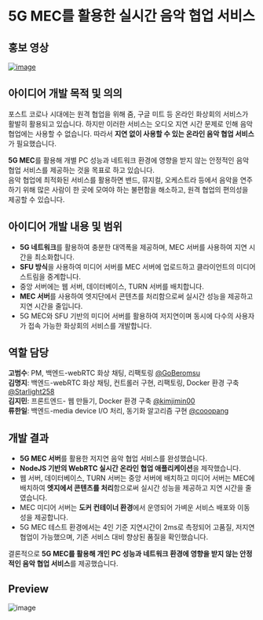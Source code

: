 # 5G MEC를 활용한 실시간 음악 협업 서비스
## 홍보 영상
[![image](https://user-images.githubusercontent.com/37897508/224617559-bf8693c0-44e6-485c-95f3-c0d066c370c3.png)](https://youtu.be/YgTgkBeZmn4)
## 아이디어 개발 목적 및 의의
포스트 코로나 시대에는 원격 협업을 위해 줌, 구글 미트 등 온라인 화상회의 서비스가 활발히 활용되고 있습니다. 
하지만 이러한 서비스는 오디오 지연 시간 문제로 인해 음악 협업에는 사용할 수 없습니다.
따라서 **지연 없이 사용할 수 있는 온라인 음악 협업 서비스**가 필요했습니다.

**5G MEC**를 활용해 개별 PC 성능과 네트워크 환경에 영향을 받지 않는 안정적인 음악 협업 서비스를 제공하는 것을 목표로 하고 있습니다.  
음악 협업에 최적화된 서비스를 활용하면 밴드, 뮤지컬, 오케스트라 등에서 음악을 연주하기 위해 많은 사람이 한 곳에 모여야 하는 불편함을 해소하고, 원격 협업의 편의성을 제공할 수 있습니다.

## 아이디어 개발 내용 및 범위
- **5G 네트워크**를 활용하여 충분한 대역폭을 제공하며, MEC 서버를 사용하여 지연 시간을 최소화합니다.
- **SFU 방식**을 사용하여 미디어 서버를 MEC 서버에 업로드하고 클라이언트의 미디어 스트림을 중계합니다.
- 중앙 서버에는 웹 서버, 데이터베이스, TURN 서버를 배치합니다.
- **MEC 서버**를 사용하여 엣지단에서 콘텐츠를 처리함으로써 실시간 성능을 제공하고 지연 시간을 줄입니다.
- 5G MEC와 SFU 기반의 미디어 서버를 활용하여 저지연이며 동시에 다수의 사용자가 접속 가능한 화상회의 서비스를 개발합니다.

## 역할 담당
**고범수**: PM, 백엔드-webRTC 화상 채팅, 리팩토링 <a href="https://github.com/GoBeromsu">@GoBeromsu</a>    
**김명지**: 백엔드-webRTC 화상 채팅, 컨트롤러 구현, 리팩토링, Docker 환경 구축 <a href="https://github.com/Starlight258">@Starlight258</a>     
**김지민**: 프론트엔드- 웹 만들기, Docker 환경 구축  <a href="https://github.com/kimjimin00">@kimjimin00</a>   
**류한일**: 백엔드-media device I/O 처리, 동기화 알고리즘 구현 <a href="https://github.com/cooopang">@cooopang</a>        
  

## 개발 결과
- **5G MEC 서버**를 활용한 저지연 음악 협업 서비스를 완성했습니다.
- **NodeJS 기반의 WebRTC 실시간 온라인 협업 애플리케이션**을 제작했습니다.
- 웹 서버, 데이터베이스, TURN 서버는 중앙 서버에 배치하고 미디어 서버는 MEC에 배치하여 **엣지에서 콘텐츠를 처리**함으로써 실시간 성능을 제공하고 지연 시간을 줄였습니다.
- MEC 미디어 서버는 **도커 컨테이너 환경**에서 운영되어 가벼운 서비스 배포와 이동성을 제공합니다.
- 5G MEC 테스트 환경에서는 4인 기준 지연시간이 2ms로 측정되어 고품질, 저지연 협업이 가능했으며, 기존 서비스 대비 향상된 품질을 확인했습니다.

결론적으로 **5G MEC를 활용해 개인 PC 성능과 네트워크 환경에 영향을 받지 않는 안정적인 음악 협업 서비스**를 제공했습니다.

## Preview
![image](https://user-images.githubusercontent.com/78211281/224594008-192069d5-a996-4e74-89a1-36f8d2318bbb.png)

